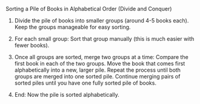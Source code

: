 Sorting a Pile of Books in Alphabetical Order (Divide and Conquer)

1. Divide the pile of books into smaller groups (around 4-5 books each). Keep the groups manageable for easy sorting.

2. For each small group: Sort that group manually (this is much easier with fewer books).

3. Once all groups are sorted, merge two groups at a time:
    Compare the first book in each of the two groups.
    Move the book that comes first alphabetically into a new, larger pile.
    Repeat the process until both groups are merged into one sorted pile.
    Continue merging pairs of sorted piles until you have one fully sorted pile of books.

4. End: Now the pile is sorted alphabetically.
